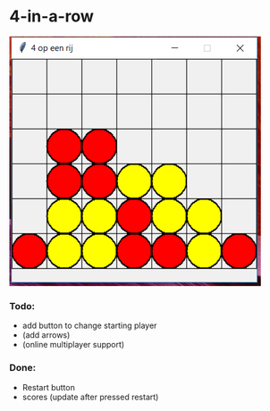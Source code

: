 # 4-in-a-row
![Screenshot](VOR.png)
### Todo:
  * add button to change starting player
  * (add arrows)
  * (online multiplayer support)

### Done:
  * Restart button
  * scores (update after pressed restart)
